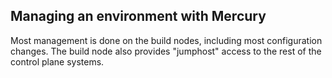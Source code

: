 ## Managing an environment with Mercury

Most management is done on the build nodes, including most configuration changes.  The build node also provides "jumphost" access to the rest of the control plane systems.
